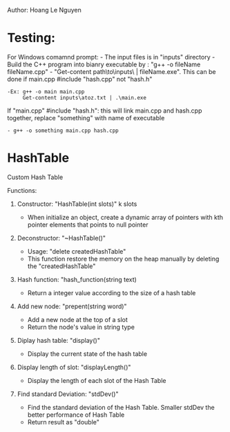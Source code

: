 Author: Hoang Le Nguyen

# Testing:

For Windows comamnd prompt: - The input files is in "inputs" directory - Build the C++ program into bianry executable by : "g++ -o fileName fileName.cpp" - "Get-content path\to\inputs\ | fileName.exe". This can be done if main.cpp #include "hash.cpp" not "hash.h"

    -Ex: g++ -o main main.cpp
         Get-content inputs\atoz.txt | .\main.exe

If "main.cpp" #include "hash.h": this will link main.cpp and hash.cpp together, replace "something" with name of executable

    - g++ -o something main.cpp hash.cpp

# HashTable

Custom Hash Table

Functions:

1. Constructor: "HashTable(int slots)" k slots

   - When initialize an object, create a dynamic array of pointers with kth pointer elements that points to null pointer

2. Deconstructor: "~HashTable()"
   - Usage: "delete createdHashTable"
   - This function restore the memory on the heap manually by deleting the "createdHashTable"
3. Hash function: "hash_function(string text)

   - Return a integer value according to the size of a hash table

4. Add new node: "prepent(string word)"

   - Add a new node at the top of a slot
   - Return the node's value in string type

5. Diplay hash table: "display()"

   - Display the current state of the hash table

6. Display length of slot: "displayLength()"

   - Display the length of each slot of the Hash Table

7. Find standard Deviation: "stdDev()"
   - Find the standard deviation of the Hash Table. Smaller stdDev the better performance of Hash Table
   - Return result as "double"
